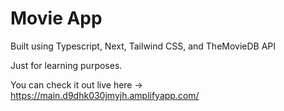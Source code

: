 # Movie App

Built using Typescript, Next, Tailwind CSS, and TheMovieDB API

Just for learning purposes.

You can check it out live here -> 
https://main.d9dhk030jmyjh.amplifyapp.com/
